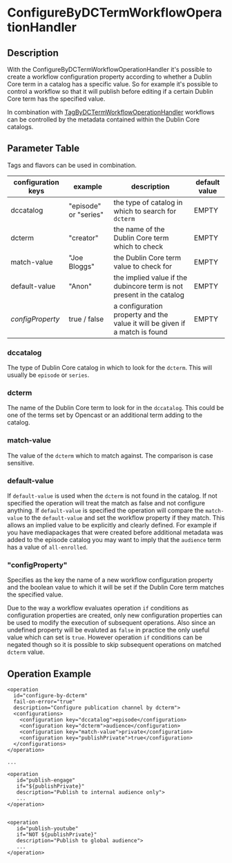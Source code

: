 # ConfigureByDCTermWorkflowOperationHandler

## Description
With the ConfigureByDCTermWorkflowOperationHandler it's possible to create a workflow configuration property according to whether a Dublin Core term in a catalog has a specific value. So for example it's possible to control a workflow so that it will publish before editing if a certain Dublin Core term has the specified value.

In combination with [TagByDCTermWorkflowOperationHandler](tag-by-dcterm-woh.md) workflows can be controlled by the metadata contained within the Dublin Core catalogs.

## Parameter Table
Tags and flavors can be used in combination.

|configuration keys|example|description|default value|
|------------------|-------|-----------|-------------|
|dccatalog         |"episode" or "series"|the type of catalog in which to search for `dcterm`|EMPTY|
|dcterm            |"creator"            |the name of the Dublin Core term which to check|EMPTY|
|match-value       |"Joe Bloggs"         |the Dublin Core term value to check for|EMPTY|
|default-value     |"Anon"               |the implied value if the dubincore term is not present in the catalog|EMPTY|
|*configProperty*  |true / false         |a configuration property and the value it will be given if a match is found|EMPTY|

### dccatalog
The type of Dublin Core catalog in which to look for the `dcterm`. This will usually be `episode` or `series`.

### dcterm
The name of the Dublin Core term to look for in the `dccatalog`. This could be one of the terms set by Opencast or an additional term adding to the catalog.
 
### match-value
The value of the `dcterm` which to match against. The comparison is case sensitive.

### default-value
If `default-value` is used when the `dcterm` is not found in the catalog. If not specified the operation will treat the match as false and not configure anything. If `default-value` is specified the operation will compare the `match-value` to the `default-value` and set the workflow property if they match. This allows an implied value to be explicitly and clearly defined. For example if you have mediapackages that were created before additional metadata was added to the episode catalog you may want to imply that the `audience` term has a value of `all-enrolled`.

### "configProperty"
Specifies as the key the name of a new workflow configuration property and the boolean value to which it will be set if the Dublin Core term matches the specified value. 

Due to the way a workflow evaluates operation `if` conditions as configuration properties are created, only new configuration properties can be used to modify the execution of subsequent operations. Also since an undefined property will be evaluted as `false` in practice the only useful value which can set is `true`.  However operation `if` conditions can be negated though so it is possible to skip subsequent operations on matched `dcterm`  value.

## Operation Example
    <operation
      id="configure-by-dcterm"
      fail-on-error="true"
      description="Configure publication channel by dcterm">
      <configurations>
        <configuration key="dccatalog">episode</configuration>
        <configuration key="dcterm">audience</configuration>
        <configuration key="match-value">private</configuration>
        <configuration key="publishPrivate">true</configuration>
      </configurations>
    </operation>

    ...

    <operation
       id="publish-engage"
       if="${publishPrivate}"
       description="Publish to internal audience only">
       ... 
    </operation>


    <operation
       id="publish-youtube"
       if="NOT ${publishPrivate}"
       description="Publish to global audience">
       ... 
    </operation>

